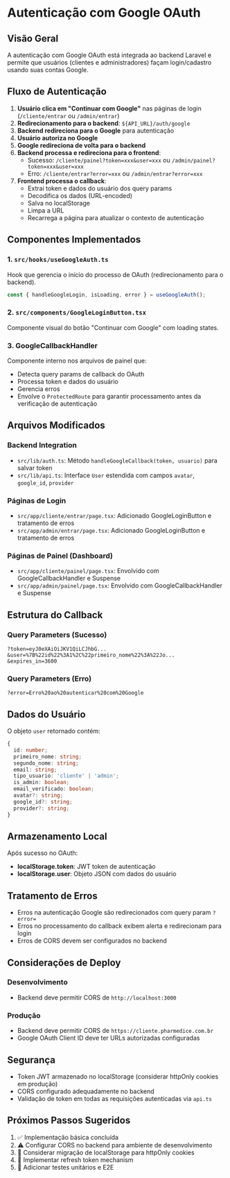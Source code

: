 # Autenticação com Google OAuth

## Visão Geral

A autenticação com Google OAuth está integrada ao backend Laravel e permite que usuários (clientes e administradores) façam login/cadastro usando suas contas Google.

## Fluxo de Autenticação

1. **Usuário clica em "Continuar com Google"** nas páginas de login (`/cliente/entrar` ou `/admin/entrar`)
2. **Redirecionamento para o backend**: `${API_URL}/auth/google`
3. **Backend redireciona para o Google** para autenticação
4. **Usuário autoriza no Google**
5. **Google redireciona de volta para o backend**
6. **Backend processa e redireciona para o frontend**: 
   - Sucesso: `/cliente/painel?token=xxx&user=xxx` ou `/admin/painel?token=xxx&user=xxx`
   - Erro: `/cliente/entrar?error=xxx` ou `/admin/entrar?error=xxx`
7. **Frontend processa o callback**:
   - Extrai token e dados do usuário dos query params
   - Decodifica os dados (URL-encoded)
   - Salva no localStorage
   - Limpa a URL
   - Recarrega a página para atualizar o contexto de autenticação

## Componentes Implementados

### 1. `src/hooks/useGoogleAuth.ts`
Hook que gerencia o início do processo de OAuth (redirecionamento para o backend).

```typescript
const { handleGoogleLogin, isLoading, error } = useGoogleAuth();
```

### 2. `src/components/GoogleLoginButton.tsx`
Componente visual do botão "Continuar com Google" com loading states.

### 3. GoogleCallbackHandler
Componente interno nos arquivos de painel que:
- Detecta query params de callback do OAuth
- Processa token e dados do usuário
- Gerencia erros
- Envolve o `ProtectedRoute` para garantir processamento antes da verificação de autenticação

## Arquivos Modificados

### Backend Integration
- `src/lib/auth.ts`: Método `handleGoogleCallback(token, usuario)` para salvar token
- `src/lib/api.ts`: Interface `User` estendida com campos `avatar`, `google_id`, `provider`

### Páginas de Login
- `src/app/cliente/entrar/page.tsx`: Adicionado GoogleLoginButton e tratamento de erros
- `src/app/admin/entrar/page.tsx`: Adicionado GoogleLoginButton e tratamento de erros

### Páginas de Painel (Dashboard)
- `src/app/cliente/painel/page.tsx`: Envolvido com GoogleCallbackHandler e Suspense
- `src/app/admin/painel/page.tsx`: Envolvido com GoogleCallbackHandler e Suspense

## Estrutura do Callback

### Query Parameters (Sucesso)
```
?token=eyJ0eXAiOiJKV1QiLCJhbG...
&user=%7B%22id%22%3A1%2C%22primeiro_nome%22%3A%22Jo...
&expires_in=3600
```

### Query Parameters (Erro)
```
?error=Erro%20ao%20autenticar%20com%20Google
```

## Dados do Usuário

O objeto `user` retornado contém:
```typescript
{
  id: number;
  primeiro_nome: string;
  segundo_nome: string;
  email: string;
  tipo_usuario: 'cliente' | 'admin';
  is_admin: boolean;
  email_verificado: boolean;
  avatar?: string;
  google_id?: string;
  provider?: string;
}
```

## Armazenamento Local

Após sucesso no OAuth:
- **localStorage.token**: JWT token de autenticação
- **localStorage.user**: Objeto JSON com dados do usuário

## Tratamento de Erros

- Erros na autenticação Google são redirecionados com query param `?error=`
- Erros no processamento do callback exibem alerta e redirecionam para login
- Erros de CORS devem ser configurados no backend

## Considerações de Deploy

### Desenvolvimento
- Backend deve permitir CORS de `http://localhost:3000`

### Produção
- Backend deve permitir CORS de `https://cliente.pharmedice.com.br`
- Google OAuth Client ID deve ter URLs autorizadas configuradas

## Segurança

- Token JWT armazenado no localStorage (considerar httpOnly cookies em produção)
- CORS configurado adequadamente no backend
- Validação de token em todas as requisições autenticadas via `api.ts`

## Próximos Passos Sugeridos

1. ✅ Implementação básica concluída
2. ⚠️ Configurar CORS no backend para ambiente de desenvolvimento
3. 🔄 Considerar migração de localStorage para httpOnly cookies
4. 🔄 Implementar refresh token mechanism
5. 🔄 Adicionar testes unitários e E2E
